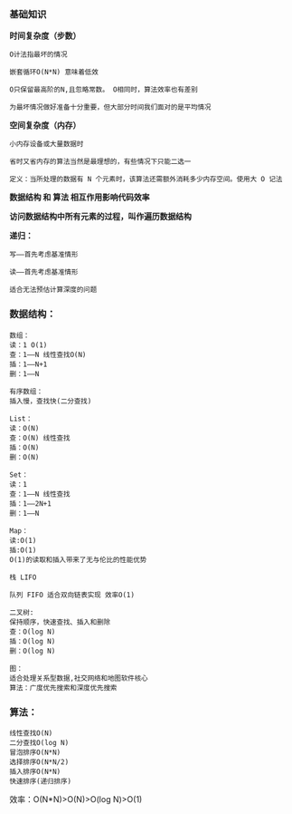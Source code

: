 ### 基础知识

**时间复杂度（步数）**

    O计法指最坏的情况
    
	嵌套循环O(N*N) 意味着低效
    
	O只保留最高阶的N,且忽略常数。 O相同时，算法效率也有差别
    
	为最坏情况做好准备十分重要，但大部分时间我们面对的是平均情况

**空间复杂度（内存）**

	小内存设备或大量数据时
    
	省时又省内存的算法当然是最理想的，有些情况下只能二选一
    
	定义：当所处理的数据有 N 个元素时，该算法还需额外消耗多少内存空间。使用大 O 记法

**数据结构 和 算法 相互作用影响代码效率**

**访问数据结构中所有元素的过程，叫作遍历数据结构**

**递归：**

    写——首先考虑基准情形
    
    读——首先考虑基准情形  
    
    适合无法预估计算深度的问题


### 数据结构：

    数组： 
    读：1 O(1) 
    查：1——N 线性查找O(N) 
    插：1——N+1 
    删：1——N
	
	有序数组：
	插入慢，查找快(二分查找)
	
	List：
	读：O(N)
	查：O(N) 线性查找
	插：O(N)
	删：O(N)

	Set：
	读：1
	查：1——N 线性查找
	插：1——2N+1
	删：1——N
	
	Map：
	读:O(1)
	插:O(1)
	O(1)的读取和插入带来了无与伦比的性能优势
	
	栈 LIFO
	
	队列 FIFO 适合双向链表实现 效率O(1)
	
	二叉树:
	保持顺序，快速查找、插入和删除
	查：O(log N)
	插：O(log N)
	删：O(log N)
	
	图：
	适合处理关系型数据,社交网络和地图软件核心
	算法：广度优先搜索和深度优先搜索

### 算法：
	线性查找O(N)
	二分查找O(log N)
	冒泡排序O(N*N)
	选择排序O(N*N/2)
	插入排序O(N*N)	
	快速排序(递归排序)

效率：O(N*N)>O(N)>O(log N)>O(1)
